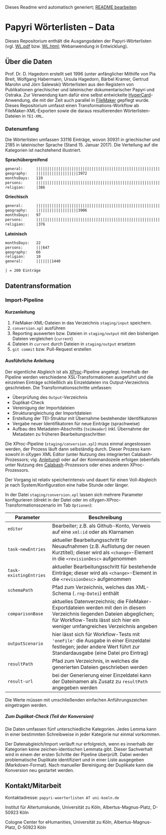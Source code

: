 
Dieses Readme wird automatisch generiert; [README bearbeiten](https://github.com/cceh/papyri-wl-data/edit/master/staging/library/readme/1-writeReadme.xsl)            
            
Papyri Wörterlisten – Data
===========================================================

Dieses Repositorium enthält die Ausgangsdaten der Papyri-Wörterlisten (vgl. [WL.pdf](http://www.zaw.uni-heidelberg.de/hps/pap/WL/WL.pdf) bzw. [WL.html](http://www.papy.uni-hd.de/WL/WL.html); Webanwendung in Entwicklung).

Über die Daten
-------------------------------------

Prof. Dr. D. Hagedorn erstellt seit 1996 (unter anfänglicher Mithilfe von Pia Breit, Wolfgang Habermann, Ursula Hagedorn, Bärbel Kramer, Gertrud Marohn und Jörn Salewski) Wörterlisten aus den Registern von Publikationen griechischer und lateinischer dokumentarischer Papyri und Ostraka. Zur Verwendung kam dafür eine selbst entwickelte [HyperCard](https://en.wikipedia.org/wiki/HyperCard)-Anwendung, die mit der Zeit auch parallel in [FileMaker](https://en.wikipedia.org/wiki/FileMaker) gepflegt wurde.
Dieses Repositorium umfasst einen Transformations-Workflow ab FileMaker-XML-Exporten sowie die daraus resultierenden Wörterlisten-Dateien in `TEI-XML`.


### Datenumfang

Die Wörterlisten umfassen  33116 Einträge, wovon 30931 in griechischer und 2185 in lateinischer Sprache (Stand 15. Januar 2017). Die Verteilung auf die Kategorien ist nachstehend illustriert.

**Sprachübergreifend**

```txt
general:      |||||||||||||||||||||||||||||||||||||||||||||||||||||||||||||||||||||||||||15020
geography:    |||||||||||||||||||3972
monthsDays:   119
persons:      ||||||||||||||||||||||||||||||||||||||||||||||||||||||||||||||||||||13619
religion:     |386
```

**Griechisch**

```txt
general:      |||||||||||||||||||||||||||||||||||||||||||||||||||||||||||||||||||13580
geography:    |||||||||||||||||||3906
monthsDays:   97
persons:      ||||||||||||||||||||||||||||||||||||||||||||||||||||||||||||||||12972
religion:     |376
```

**Lateinisch**

```txt
monthsDays:   22
persons:      |||647
geography:    66
religion:     10
general:      |||||||1440
            
| = 200 Einträge            
```


Datentransformation
-------------------------------------

### Import-Pipeline

#### Kurzanleitung

1. FileMaker-XML-Dateien in das Verzeichnis `staging/input` speichern.
2. `conversion.xpl` ausführen
3. Reporting auswerten bzw. Dateien in `staging/output` mit den bisherigen Dateien vergleichen (`current`)
4. Dateien in `current` durch Dateien in `staging/output` ersetzen
5. `git commit` bzw. Pull-Request erstellen

#### Ausführliche Anleitung

Der eigentliche Abgleich ist als [XProc](http://www.w3.org/TR/xproc/)-Pipeline angelegt. Innerhalb der Pipeline werden verschiedene XSL-Transformationen ausgeführt und die einzelnen Einträge schließlich als Einzeldateien ins Output-Verzeichnis geschrieben. Die Transformationsschritte umfassen:

- Überprüfung des `Output`-Verzeichnis
- Duplikat-Check
- Vereinigung der Importdateien
- Strukturangleichung der Importdateien
- Erstellung der TEI-Struktur mit Übernahme bestehender Identifikatoren
- Vergabe neuer Identifikatoren für neue Einträge (sprachweise)
- Aufbau des Metadaten-Abschnitts (`teiHeader`) inkl. Übernahme der Metadaten zu früheren Bearbeitungsschritten

Die XProc-Pipeline (`staging/conversion.xpl`) muss einmal angestossen werden, der Prozess läuft dann selbständig durch. Dieser Prozess kann sowohl in oXygen XML Editor (unter Nutzung des integrierten Calabash-Prozessors; vlg. [Anleitung](http://oxygenxml.com/doc/ug-editor/topics/xproc-transformation-scenario.html)) oder auf der Kommandozeile erfolgen (ebenfalls unter Nutzung des [Calabash](http://xmlcalabash.com/)-Prozessors oder eines anderen XProc-Prozessors.

Der Vorgang ist relativ speicherintensiv und dauert für einen Voll-Abgleich je nach System/Konfiguration eine halbe Stunde oder länger.

In der Datei `staging/conversion.xpl` lassen sich mehrere Parameter konfigurieren (direkt in der Datei oder im oXygen-XProc-Transformationsszenario im Tab `Optionen`):

Parameter | Beschreibung
------------ | -------------
`editor` | Bearbeiter; z.B. als Github-Konto, Verweis auf eine `xml:id` oder als Klarnamen
`task-newEntries` | aktueller Bearbeitungsschritt für Neuaufnahmen (z.B. Auflistung der neuen Kurztitel); dieser wird als `<change>`-Element in die `<revisionDesc>` aufgenommen
`task-existingEntries`| aktueller Bearbeitungsschritt für bestehende Einträge; dieser wird als `<change>`-Element in die `<revisionDesc>` aufgenommen
`schemaPath` | Pfad zum Verzeichnis, welches das XML-Schema (`.rng-Datei`) enthält
`comparisonBase`| aktuelles Datenverzeichnis; die FileMaker-Exportdateien werden mit den in diesem Verzeichnis liegenden Dateien abgeglichen; für Workflow-Tests lässt sich hier ein weniger umfangreiches Verzeichnis angeben
`outputScenario` | hier lässt sich für Workflow-Tests mit `'oneFile'` die Ausgabe in einer Einzeldatei festlegen; jeder andere Wert führt zur Standardausgabe (eine Datei pro Eintrag)
`resultPath` | Pfad zum Verzeichnis, in welches die generierten Dateien geschrieben werden
`result-url` | bei der Generierung einer Einzeldatei kann der Dateinamen als Zusatz zu `resultPath` angegeben werden

Die Werte müssen mit umschließenden einfachen Anführungszeichen eingetragen werden.

##### Zum Duplikat-Check (Teil der Konversion)

Die Daten umfassen fünf unterschiedliche Kategorien. Jedes Lemma kann in einer bestimmten Schreibweise in jeder Kategorie nur einmal vorkommen.

Der Datenabgleich/Import verläuft nur erfolgreich, wenn es innerhalb der Kategorien keine zeichen-identischen Lemmata gibt. Dieser Sachverhalt wird in einem der ersten Schritte der Pipeline überprüft. Dabei werden problematische Duplikate identifiziert und in einer Liste ausgegeben (Markdown-Format). Nach manueller Bereinigung der Duplikate kann die Konversion neu gestartet werden.

Kontakt/Mitarbeit
---------------------------

Kontaktadresse: `papyri-woerterlisten AT uni-koeln.de`

Institut für Altertumskunde, Universität zu Köln, Albertus-Magnus-Platz, D-50923 Köln

Cologne Center for eHumanities, Universität zu Köln, Albertus-Magnus-Platz, D-50923 Köln
